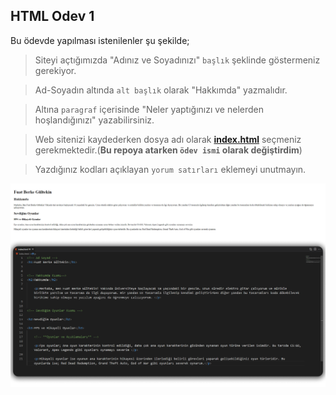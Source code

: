 ## HTML Odev 1

Bu ödevde yapılması istenilenler şu şekilde;


> Siteyi açtığımızda "Adınız ve Soyadınızı" `başlık` şeklinde göstermeniz gerekiyor.

> Ad-Soyadın altında `alt başlık` olarak "Hakkımda" yazmalıdır.

> Altına `paragraf` içerisinde "Neler yaptığınızı ve nelerden hoşlandığınızı" yazabilirsiniz.

> Web sitenizi kaydederken dosya adı olarak [**index.html**](https://github.com/FuatBerke/kodluyoruz-odevler/blob/main/HTML%20Odev1/htmlodev1.html) seçmeniz gerekmektedir.(**Bu repoya atarken `ödev ismi` olarak değiştirdim**)

> Yazdığınız kodları açıklayan `yorum satırları` eklemeyi unutmayın.

![](htmlodev1.png)